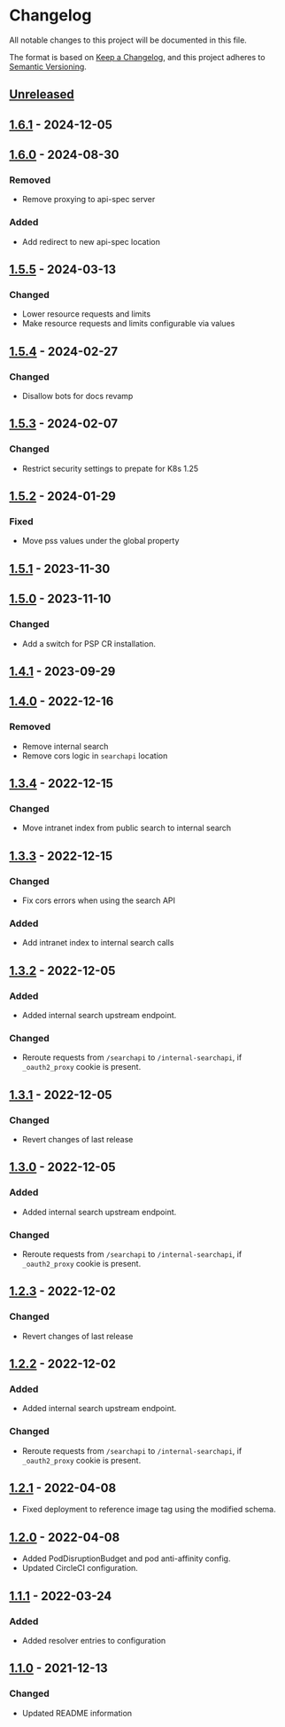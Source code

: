 # Changelog

All notable changes to this project will be documented in this file.

The format is based on [Keep a Changelog](https://keepachangelog.com/en/1.0.0/),
and this project adheres to [Semantic Versioning](https://semver.org/spec/v2.0.0.html).

## [Unreleased]

## [1.6.1] - 2024-12-05

## [1.6.0] - 2024-08-30

### Removed

- Remove proxying to api-spec server

### Added

- Add redirect to new api-spec location

## [1.5.5] - 2024-03-13

### Changed

- Lower resource requests and limits
- Make resource requests and limits configurable via values

## [1.5.4] - 2024-02-27

### Changed

- Disallow bots for docs revamp

## [1.5.3] - 2024-02-07

### Changed

- Restrict security settings to prepate for K8s 1.25

## [1.5.2] - 2024-01-29

### Fixed

- Move pss values under the global property

## [1.5.1] - 2023-11-30

## [1.5.0] - 2023-11-10

### Changed

- Add a switch for PSP CR installation.

## [1.4.1] - 2023-09-29

## [1.4.0] - 2022-12-16

### Removed

- Remove internal search
- Remove cors logic in `searchapi` location

## [1.3.4] - 2022-12-15

### Changed

- Move intranet index from public search to internal search

## [1.3.3] - 2022-12-15

### Changed

- Fix cors errors when using the search API

### Added

- Add intranet index to internal search calls

## [1.3.2] - 2022-12-05

### Added

- Added internal search upstream endpoint.

### Changed

- Reroute requests from `/searchapi` to `/internal-searchapi`, if `_oauth2_proxy` cookie is present.

## [1.3.1] - 2022-12-05

### Changed

- Revert changes of last release

## [1.3.0] - 2022-12-05

### Added

- Added internal search upstream endpoint.

### Changed

- Reroute requests from `/searchapi` to `/internal-searchapi`, if `_oauth2_proxy` cookie is present.

## [1.2.3] - 2022-12-02

### Changed

- Revert changes of last release

## [1.2.2] - 2022-12-02

### Added

- Added internal search upstream endpoint.

### Changed

- Reroute requests from `/searchapi` to `/internal-searchapi`, if `_oauth2_proxy` cookie is present.

## [1.2.1] - 2022-04-08

- Fixed deployment to reference image tag using the modified schema.

## [1.2.0] - 2022-04-08

- Added PodDisruptionBudget and pod anti-affinity config.
- Updated CircleCI configuration.

## [1.1.1] - 2022-03-24

### Added

- Added resolver entries to configuration

## [1.1.0] - 2021-12-13

### Changed

- Updated README information

[Unreleased]: https://github.com/giantswarm/docs-proxy/compare/v1.6.1...HEAD
[1.6.1]: https://github.com/giantswarm/docs-proxy/compare/v1.6.0...v1.6.1
[1.6.0]: https://github.com/giantswarm/docs-proxy/compare/v1.5.5...v1.6.0
[1.5.5]: https://github.com/giantswarm/docs-proxy/compare/v1.5.4...v1.5.5
[1.5.4]: https://github.com/giantswarm/docs-proxy/compare/v1.5.3...v1.5.4
[1.5.3]: https://github.com/giantswarm/docs-proxy/compare/v1.5.2...v1.5.3
[1.5.2]: https://github.com/giantswarm/docs-proxy/compare/v1.5.1...v1.5.2
[1.5.1]: https://github.com/giantswarm/docs-proxy/compare/v1.5.0...v1.5.1
[1.5.0]: https://github.com/giantswarm/docs-proxy/compare/v1.4.1...v1.5.0
[1.4.1]: https://github.com/giantswarm/docs-proxy/compare/v1.4.0...v1.4.1
[1.4.0]: https://github.com/giantswarm/docs-proxy/compare/v1.3.4...v1.4.0
[1.3.4]: https://github.com/giantswarm/docs-proxy/compare/v1.3.3...v1.3.4
[1.3.3]: https://github.com/giantswarm/docs-proxy/compare/v1.3.2...v1.3.3
[1.3.2]: https://github.com/giantswarm/docs-proxy/compare/v1.3.1...v1.3.2
[1.3.1]: https://github.com/giantswarm/docs-proxy/compare/v1.3.0...v1.3.1
[1.3.0]: https://github.com/giantswarm/docs-proxy/compare/v1.2.3...v1.3.0
[1.2.3]: https://github.com/giantswarm/docs-proxy/compare/v1.2.2...v1.2.3
[1.2.2]: https://github.com/giantswarm/docs-proxy/compare/v1.2.1...v1.2.2
[1.2.1]: https://github.com/giantswarm/docs-proxy/compare/v1.2.0...v1.2.1
[1.2.0]: https://github.com/giantswarm/docs-proxy/compare/v1.1.1...v1.2.0
[1.1.1]: https://github.com/giantswarm/docs-proxy/compare/v1.1.0...v1.1.1
[1.1.0]: https://github.com/giantswarm/docs-proxy/releases/tag/v1.1.0
